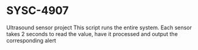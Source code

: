 # SYSC-4907
Ultrasound sensor project
This script runs the entire system. Each sensor takes 2 seconds to read the value, have it processed and output the
corresponding alert
